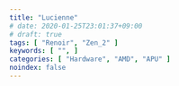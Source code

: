 ```yaml
---
title: "Lucienne"
# date: 2020-01-25T23:01:37+09:00
# draft: true
tags: [ "Renoir", "Zen_2" ]
keywords: [ "", ]
categories: [ "Hardware", "AMD", "APU" ]
noindex: false
---
```


